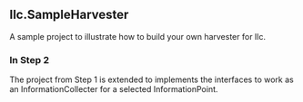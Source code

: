## Ilc.SampleHarvester

A sample project to illustrate how to build your own harvester for Ilc.

### In Step 2

The project from Step 1 is extended to implements the interfaces to work as an InformationCollecter for a selected InformationPoint.